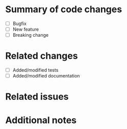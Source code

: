 # Summary of code changes

- [ ] Bugfix
- [ ] New feature
- [ ] Breaking change

# Related changes

- [ ] Added/modified tests
- [ ] Added/modified documentation

# Related issues

# Additional notes